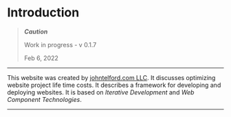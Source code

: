 # Introduction

> ***Caution***
> 
> Work in progress - v 0.1.7
> 
> Feb 6, 2022

---

This website was created by [johntelford.com LLC](company.md). It discusses optimizing website project life time costs. It describes a framework for developing and deploying websites. It is based on *Iterative Development* and *Web Component Technologies*.

---

